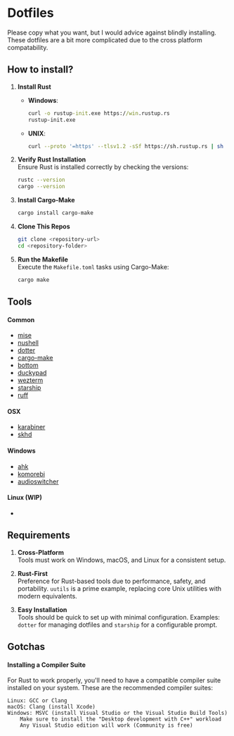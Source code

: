 # Dotfiles

Please copy what you want, but I would advice against blindly installing. 
These dotfiles are a bit more complicated due to the cross platform compatability.


## How to install?

1. **Install Rust**  
   - **Windows**:  
     ```cmd
     curl -o rustup-init.exe https://win.rustup.rs
     rustup-init.exe
     ```
   - **UNIX**:  
     ```bash
     curl --proto '=https' --tlsv1.2 -sSf https://sh.rustup.rs | sh
     ```

2. **Verify Rust Installation**  
   Ensure Rust is installed correctly by checking the versions:  
   ```bash
   rustc --version
   cargo --version
   ```

3. **Install Cargo-Make**  
   ```bash
   cargo install cargo-make
   ```

4. **Clone This Repos**  

   ```bash
   git clone <repository-url>
   cd <repository-folder>
   ```

5. **Run the Makefile**  
   Execute the `Makefile.toml` tasks using Cargo-Make:  
   ```bash
   cargo make
   ```

## Tools
#### Common
- [mise](https://github.com/jdx/mise)
- [nushell](https://github.com/nushell/nushell) 
- [dotter](https://github.com/SuperCuber/dotter)
- [cargo-make](https://github.com/sagiegurari/cargo-make)
- [bottom](https://github.com/ClementTsang/bottom)
- [duckypad](https://github.com/dekuNukem/duckyPad-Pro)
- [wezterm](https://github.com/wez/wezterm)
- [starship](https://github.com/starship/starship)
- [ruff](https://github.com/astral-sh/ruff?tab=readme-ov-file)

#### OSX
- [karabiner](https://github.com/pqrs-org/Karabiner-Elements)
- [skhd](https://github.com/koekeishiya/skhd)

#### Windows
- [ahk](https://github.com/AutoHotkey/AutoHotkey)
- [komorebi](https://github.com/LGUG2Z/komorebi)
- [audioswitcher](https://github.com/xenolightning/AudioSwitcher_v1)


#### Linux (WIP)
- []()

## **Requirements**

1. **Cross-Platform**  
   Tools must work on Windows, macOS, and Linux for a consistent setup.

2. **Rust-First**  
   Preference for Rust-based tools due to performance, safety, and portability. `uutils` is a prime example, replacing core Unix utilities with modern equivalents.

3. **Easy Installation**  
   Tools should be quick to set up with minimal configuration. Examples: `dotter` for managing dotfiles and `starship` for a configurable prompt.


## Gotchas

#### **Installing a Compiler Suite**

For Rust to work properly, you'll need to have a compatible compiler suite installed on your system. These are the recommended compiler suites:

    Linux: GCC or Clang
    macOS: Clang (install Xcode)
    Windows: MSVC (install Visual Studio or the Visual Studio Build Tools)
        Make sure to install the "Desktop development with C++" workload
        Any Visual Studio edition will work (Community is free)